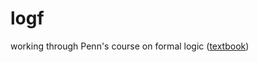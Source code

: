 # logf

working through Penn's course on formal logic
([textbook](https://softwarefoundations.cis.upenn.edu/current/lf-current/toc.html))
